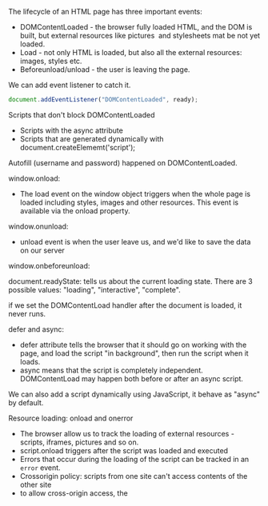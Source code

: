 The lifecycle of an HTML page has three important events:

* DOMContentLoaded - the browser fully loaded HTML, and the DOM is built, but external resources like pictures <img> and stylesheets mat be not yet loaded.
* Load - not only HTML is loaded, but also all the external resources: images, styles etc.
* Beforeunload/unload - the user is leaving the page.

We can add event listener to catch it.

```javascript
document.addEventListener("DOMContentLoaded", ready);
```

Scripts that don't block DOMContentLoaded

* Scripts with the async attribute
* Scripts that are generated dynamically with document.createElememt('script');

Autofill (username and password) happened on DOMContentLoaded.

window.onload:

* The load event on the window object triggers when the whole page is loaded including styles, images and other resources. This event is available via the onload property.

window.onunload:

* unload event is when the user leave us, and we'd like to save the data on our server

window.onbeforeunload:

document.readyState: tells us about the current loading state. There are 3 possible values: "loading", "interactive", "complete".

if we set the DOMContentLoad handler after the document is loaded, it never runs.

defer and async:

* defer attribute tells the browser that it should go on working with the page, and load the script "in background", then run the script when it loads.
* async means that the script is completely independent. DOMContentLoad may happen both before or after an async script.

We can also add a script dynamically using JavaScript, it behave as "async" by default.



Resource loading: onload and onerror

* The browser allow us to track the loading of external resources - scripts, iframes, pictures and so on.
* script.onload triggers after the script was loaded and executed
* Errors that occur during the loading of the script can be tracked in an `error` event.
* Crossorigin policy: scripts from one site can't access contents of the other site
* to allow cross-origin access, the <script> tag needs to have the crossorigin attribute, plus the remote server must provide special headers
* there are three levels of cross-origin access
  * No crossorigin attribute - access prohibited
  * crossorigin="anonymous" - access allowed if the server responds with the header `Access-Control-Allow-Origin` with `*` or our origin. Browser doesn't send authorization and cookies to remote server.
  * crossorigin="use-credentials" - access allowed if server sends back the header `Access-Control-Allow-Origin` with our origin and `Access-Control-Allow-Credentials: true`. Browser sends authorization information and cookies to remote server.

